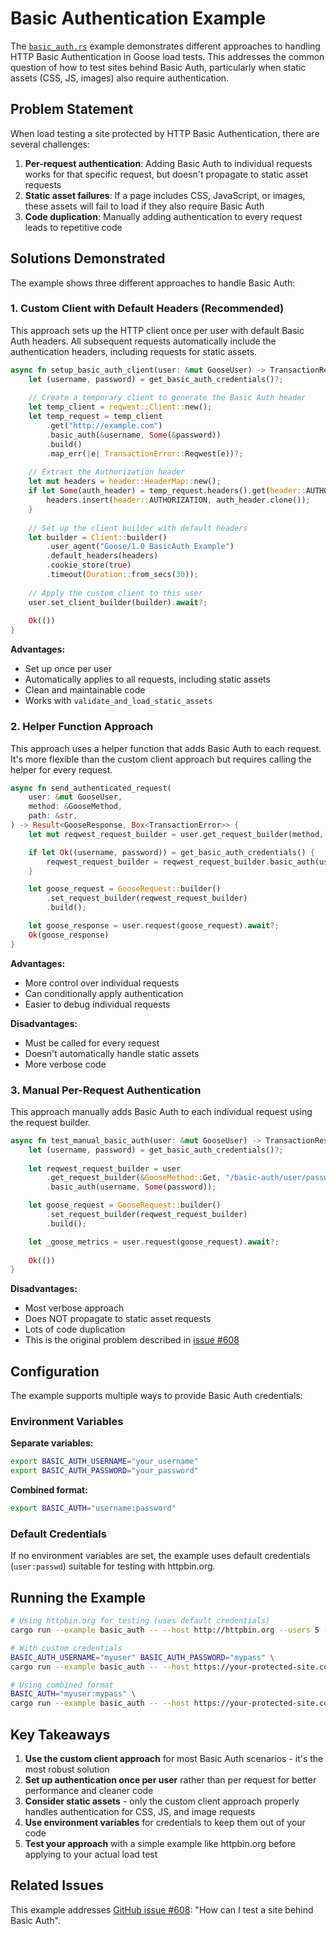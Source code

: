 # Basic Authentication Example

The [`basic_auth.rs`](https://github.com/tag1consulting/goose/blob/main/examples/basic_auth.rs) example demonstrates different approaches to handling HTTP Basic Authentication in Goose load tests. This addresses the common question of how to test sites behind Basic Auth, particularly when static assets (CSS, JS, images) also require authentication.

## Problem Statement

When load testing a site protected by HTTP Basic Authentication, there are several challenges:

1. **Per-request authentication**: Adding Basic Auth to individual requests works for that specific request, but doesn't propagate to static asset requests
2. **Static asset failures**: If a page includes CSS, JavaScript, or images, these assets will fail to load if they also require Basic Auth
3. **Code duplication**: Manually adding authentication to every request leads to repetitive code

## Solutions Demonstrated

The example shows three different approaches to handle Basic Auth:

### 1. Custom Client with Default Headers (Recommended)

This approach sets up the HTTP client once per user with default Basic Auth headers. All subsequent requests automatically include the authentication headers, including requests for static assets.

```rust
async fn setup_basic_auth_client(user: &mut GooseUser) -> TransactionResult {
    let (username, password) = get_basic_auth_credentials()?;
    
    // Create a temporary client to generate the Basic Auth header
    let temp_client = reqwest::Client::new();
    let temp_request = temp_client
        .get("http://example.com")
        .basic_auth(&username, Some(&password))
        .build()
        .map_err(|e| TransactionError::Reqwest(e))?;
    
    // Extract the Authorization header
    let mut headers = header::HeaderMap::new();
    if let Some(auth_header) = temp_request.headers().get(header::AUTHORIZATION) {
        headers.insert(header::AUTHORIZATION, auth_header.clone());
    }
    
    // Set up the client builder with default headers
    let builder = Client::builder()
        .user_agent("Goose/1.0 BasicAuth Example")
        .default_headers(headers)
        .cookie_store(true)
        .timeout(Duration::from_secs(30));
    
    // Apply the custom client to this user
    user.set_client_builder(builder).await?;
    
    Ok(())
}
```

**Advantages:**
- Set up once per user
- Automatically applies to all requests, including static assets
- Clean and maintainable code
- Works with `validate_and_load_static_assets`

### 2. Helper Function Approach

This approach uses a helper function that adds Basic Auth to each request. It's more flexible than the custom client approach but requires calling the helper for every request.

```rust
async fn send_authenticated_request(
    user: &mut GooseUser,
    method: &GooseMethod,
    path: &str,
) -> Result<GooseResponse, Box<TransactionError>> {
    let mut reqwest_request_builder = user.get_request_builder(method, path)?;

    if let Ok((username, password)) = get_basic_auth_credentials() {
        reqwest_request_builder = reqwest_request_builder.basic_auth(username, Some(password));
    }

    let goose_request = GooseRequest::builder()
        .set_request_builder(reqwest_request_builder)
        .build();

    let goose_response = user.request(goose_request).await?;
    Ok(goose_response)
}
```

**Advantages:**
- More control over individual requests
- Can conditionally apply authentication
- Easier to debug individual requests

**Disadvantages:**
- Must be called for every request
- Doesn't automatically handle static assets
- More verbose code

### 3. Manual Per-Request Authentication

This approach manually adds Basic Auth to each individual request using the request builder.

```rust
async fn test_manual_basic_auth(user: &mut GooseUser) -> TransactionResult {
    let (username, password) = get_basic_auth_credentials()?;
    
    let reqwest_request_builder = user
        .get_request_builder(&GooseMethod::Get, "/basic-auth/user/passwd")?
        .basic_auth(username, Some(password));

    let goose_request = GooseRequest::builder()
        .set_request_builder(reqwest_request_builder)
        .build();

    let _goose_metrics = user.request(goose_request).await?;
    
    Ok(())
}
```

**Disadvantages:**
- Most verbose approach
- Does NOT propagate to static asset requests
- Lots of code duplication
- This is the original problem described in [issue #608](https://github.com/tag1consulting/goose/issues/608)

## Configuration

The example supports multiple ways to provide Basic Auth credentials:

### Environment Variables

**Separate variables:**
```bash
export BASIC_AUTH_USERNAME="your_username"
export BASIC_AUTH_PASSWORD="your_password"
```

**Combined format:**
```bash
export BASIC_AUTH="username:password"
```

### Default Credentials

If no environment variables are set, the example uses default credentials (`user:passwd`) suitable for testing with httpbin.org.

## Running the Example

```bash
# Using httpbin.org for testing (uses default credentials)
cargo run --example basic_auth -- --host http://httpbin.org --users 5 --run-time 30s

# With custom credentials
BASIC_AUTH_USERNAME="myuser" BASIC_AUTH_PASSWORD="mypass" \
cargo run --example basic_auth -- --host https://your-protected-site.com --users 10 --run-time 60s

# Using combined format
BASIC_AUTH="myuser:mypass" \
cargo run --example basic_auth -- --host https://your-protected-site.com --users 10 --run-time 60s
```

## Key Takeaways

1. **Use the custom client approach** for most Basic Auth scenarios - it's the most robust solution
2. **Set up authentication once per user** rather than per request for better performance and cleaner code
3. **Consider static assets** - only the custom client approach properly handles authentication for CSS, JS, and image requests
4. **Use environment variables** for credentials to keep them out of your code
5. **Test your approach** with a simple example like httpbin.org before applying to your actual load test

## Related Issues

This example addresses [GitHub issue #608](https://github.com/tag1consulting/goose/issues/608): "How can I test a site behind Basic Auth".
